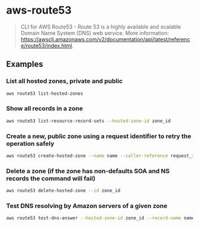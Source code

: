 # aws-route53

> CLI for AWS Route53 - Route 53 is a highly available and scalable Domain Name System (DNS) web service. More information: <https://awscli.amazonaws.com/v2/documentation/api/latest/reference/route53/index.html>.

## Examples

### List all hosted zones, private and public

```bash
aws route53 list-hosted-zones
```

### Show all records in a zone

```bash
aws route53 list-resource-record-sets --hosted-zone-id zone_id
```

### Create a new, public zone using a request identifier to retry the operation safely

```bash
aws route53 create-hosted-zone --name name --caller-reference request_identifier
```

### Delete a zone (if the zone has non-defaults SOA and NS records the command will fail)

```bash
aws route53 delete-hosted-zone --id zone_id
```

### Test DNS resolving by Amazon servers of a given zone

```bash
aws route53 test-dns-answer --hosted-zone-id zone_id --record-name name --record-type type
```
